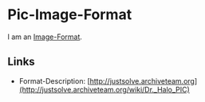# Pic-Image-Format

I am an [Image-Format](30010006.md).

## Links

- Format-Description: [http://justsolve.archiveteam.org](http://justsolve.archiveteam.org/wiki/Dr._Halo_PIC)
